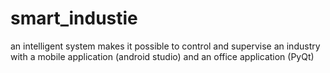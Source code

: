 # smart_industie
an intelligent system makes it possible to control and supervise an industry with a mobile application (android studio) and an office application (PyQt)
